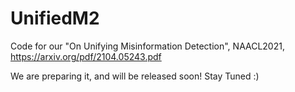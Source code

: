 # UnifiedM2

Code for our "On Unifying Misinformation Detection", NAACL2021, https://arxiv.org/pdf/2104.05243.pdf 

We are preparing it, and will be released soon! Stay Tuned :) 
